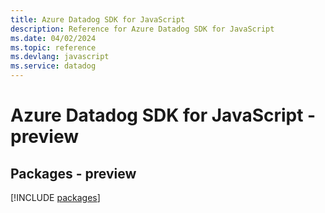 ```yaml
---
title: Azure Datadog SDK for JavaScript
description: Reference for Azure Datadog SDK for JavaScript
ms.date: 04/02/2024
ms.topic: reference
ms.devlang: javascript
ms.service: datadog
---
```

# Azure Datadog SDK for JavaScript - preview
## Packages - preview
[!INCLUDE [packages](datadog-index.md)]